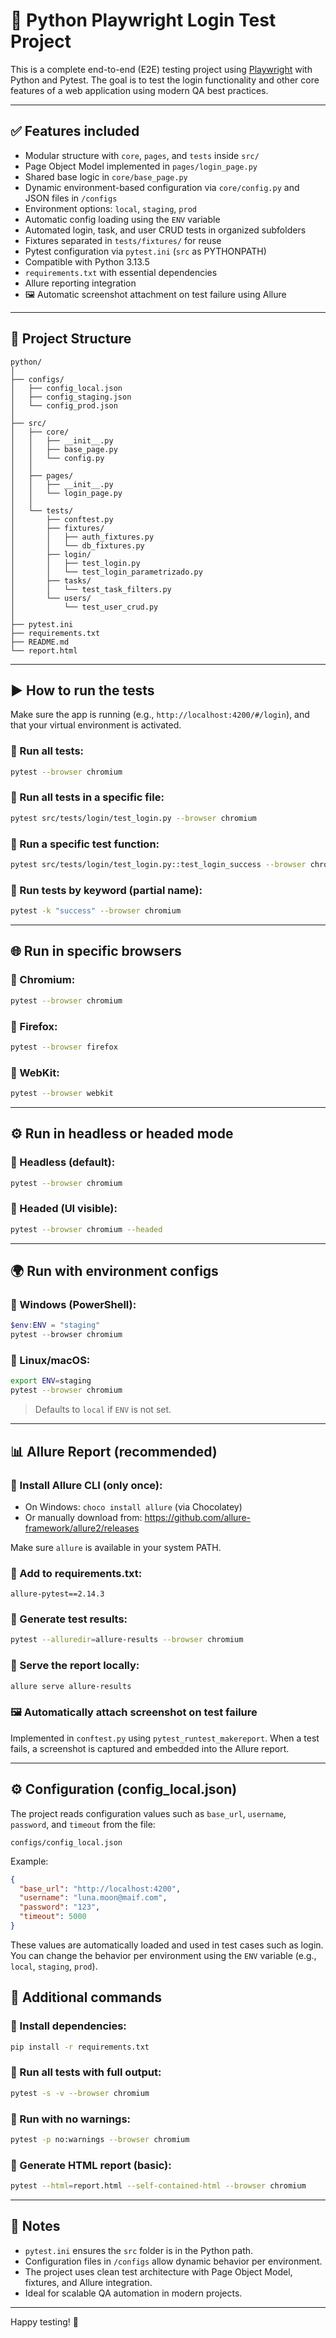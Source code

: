 
# 🧪 Python Playwright Login Test Project

This is a complete end-to-end (E2E) testing project using [Playwright](https://playwright.dev/python/) with Python and Pytest. The goal is to test the login functionality and other core features of a web application using modern QA best practices.

---

## ✅ Features included

- Modular structure with `core`, `pages`, and `tests` inside `src/`
- Page Object Model implemented in `pages/login_page.py`
- Shared base logic in `core/base_page.py`
- Dynamic environment-based configuration via `core/config.py` and JSON files in `/configs`
- Environment options: `local`, `staging`, `prod`
- Automatic config loading using the `ENV` variable
- Automated login, task, and user CRUD tests in organized subfolders
- Fixtures separated in `tests/fixtures/` for reuse
- Pytest configuration via `pytest.ini` (`src` as PYTHONPATH)
- Compatible with Python 3.13.5
- `requirements.txt` with essential dependencies
- Allure reporting integration
- 🖼️ Automatic screenshot attachment on test failure using Allure

---

## 📁 Project Structure

```
python/
│
├── configs/
│   ├── config_local.json
│   ├── config_staging.json
│   └── config_prod.json
│
├── src/
│   ├── core/
│   │   ├── __init__.py
│   │   ├── base_page.py
│   │   └── config.py
│   │
│   ├── pages/
│   │   ├── __init__.py
│   │   └── login_page.py
│   │
│   └── tests/
│       ├── conftest.py
│       ├── fixtures/
│       │   ├── auth_fixtures.py
│       │   └── db_fixtures.py
│       ├── login/
│       │   ├── test_login.py
│       │   └── test_login_parametrizado.py
│       ├── tasks/
│       │   └── test_task_filters.py
│       └── users/
│           └── test_user_crud.py
│
├── pytest.ini
├── requirements.txt
├── README.md
└── report.html
```

---

## ▶️ How to run the tests

Make sure the app is running (e.g., `http://localhost:4200/#/login`), and that your virtual environment is activated.

### 🔹 Run all tests:
```bash
pytest --browser chromium
```

### 🔹 Run all tests in a specific file:
```bash
pytest src/tests/login/test_login.py --browser chromium
```

### 🔹 Run a specific test function:
```bash
pytest src/tests/login/test_login.py::test_login_success --browser chromium
```

### 🔹 Run tests by keyword (partial name):
```bash
pytest -k "success" --browser chromium
```

---

## 🌐 Run in specific browsers

### 🔸 Chromium:
```bash
pytest --browser chromium
```

### 🔸 Firefox:
```bash
pytest --browser firefox
```

### 🔸 WebKit:
```bash
pytest --browser webkit
```

---

## ⚙️ Run in headless or headed mode

### 🔹 Headless (default):
```bash
pytest --browser chromium
```

### 🔹 Headed (UI visible):
```bash
pytest --browser chromium --headed
```

---

## 🌍 Run with environment configs

### 🔸 Windows (PowerShell):
```powershell
$env:ENV = "staging"
pytest --browser chromium
```

### 🔸 Linux/macOS:
```bash
export ENV=staging
pytest --browser chromium
```

> Defaults to `local` if `ENV` is not set.

---

## 📊 Allure Report (recommended)

### 🔸 Install Allure CLI (only once):
- On Windows: `choco install allure` (via Chocolatey)
- Or manually download from: https://github.com/allure-framework/allure2/releases

Make sure `allure` is available in your system PATH.

### 🔸 Add to requirements.txt:
```
allure-pytest==2.14.3
```

### 🔸 Generate test results:
```bash
pytest --alluredir=allure-results --browser chromium
```

### 🔸 Serve the report locally:
```bash
allure serve allure-results
```

### 🖼️ Automatically attach screenshot on test failure

Implemented in `conftest.py` using `pytest_runtest_makereport`. When a test fails, a screenshot is captured and embedded into the Allure report.

---


## ⚙️ Configuration (config_local.json)

The project reads configuration values such as `base_url`, `username`, `password`, and `timeout` from the file:

```
configs/config_local.json
```

Example:
```json
{
  "base_url": "http://localhost:4200",
  "username": "luna.moon@maif.com",
  "password": "123",
  "timeout": 5000
}
```

These values are automatically loaded and used in test cases such as login. You can change the behavior per environment using the `ENV` variable (e.g., `local`, `staging`, `prod`).


## 🧪 Additional commands

### 🔸 Install dependencies:
```bash
pip install -r requirements.txt
```

### 🔸 Run all tests with full output:
```bash
pytest -s -v --browser chromium
```

### 🔸 Run with no warnings:
```bash
pytest -p no:warnings --browser chromium
```

### 🔸 Generate HTML report (basic):
```bash
pytest --html=report.html --self-contained-html --browser chromium
```

---

## 🧠 Notes

- `pytest.ini` ensures the `src` folder is in the Python path.
- Configuration files in `/configs` allow dynamic behavior per environment.
- The project uses clean test architecture with Page Object Model, fixtures, and Allure integration.
- Ideal for scalable QA automation in modern projects.

---

Happy testing! 🚀
